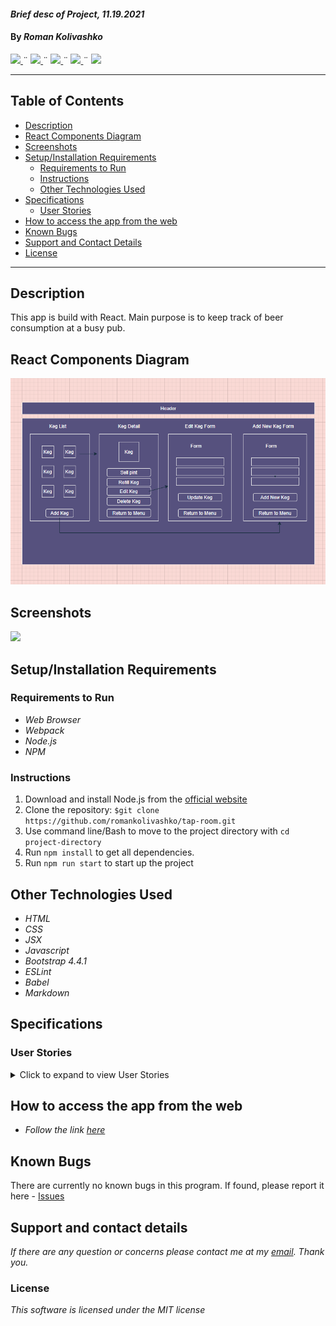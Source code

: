 #### _Brief desc of Project, 11.19.2021_

#### By _**Roman Kolivashko**_

<html>
<!-- Project Shields -->
    <p align="left">
        <a href="https://github.com/romankolivashko/tap-room">
            <img src="https://img.shields.io/github/repo-size/romankolivashko/tap-room?style=plastic">
        </a>
		  ¨
        <a href="https://github.com/romankolivashko/tap-room/commits/main">
            <img src="https://img.shields.io/github/last-commit/romankolivashko/tap-room?color=yellow&style=plastic">
        </a>
        ¨
        <a href="https://github.com/romankolivashko/tap-room/stargazers">
            <img src="https://img.shields.io/github/stars/romankolivashko/tap-room?color=yellow&style=plastic">
        </a>
        ¨
        <a href="https://github.com/romankolivashko/tap-room/issues">
           <img src="https://img.shields.io/github/issues/romankolivashko/tap-room?color=yellow&style=plastic">
        </a>
        ¨
        <a href="https://linkedin.com/in/rkolivashko">
            <img src="https://img.shields.io/badge/-LinkedIn-black.svg?style=plastic&logo=linkedin&colorB=2867B2">
        </a>
    </p> 
</html>

---
## Table of Contents
* [Description](#description)
* [React Components Diagram](#diagram)
* [Screenshots](#screenshots)
* [Setup/Installation Requirements](#installation-requirements)
    - [Requirements to Run](#requirements-to-run)
    - [Instructions](#instructions)
    - [Other Technologies Used](#other-technologies-used)
* [Specifications](#specifications)
    - [User Stories](#user-stories)
* [How to access the app from the web](#web-access)
* [Known Bugs](#known-bugs)
* [Support and Contact Details](#support-and-contact-details)
* [License](#license)
---
## Description <a id="description"></a>
This app is build with React. Main purpose is to keep track of beer consumption at a busy pub.

## React Components Diagram

![](./tap_room_diagram.png)


## Screenshots <a id="screenshots"></a>
![](./src/components/img/beerdemo.gif)

## Setup/Installation Requirements <a id="installation-requirements"></a>

### Requirements to Run <a id="requirements-to-run"></a>
* _Web Browser_
* _Webpack_
* _Node.js_
* _NPM_

### Instructions <a id="instructions"></a>

1. Download and install Node.js from the [official website](https://nodejs.org/en/download/)
2. Clone the repository: `$git clone https://github.com/romankolivashko/tap-room.git`
3. Use command line/Bash to move to the project directory with `cd project-directory`
4. Run `npm install` to get all dependencies. 
5. Run `npm run start` to start up the project


## Other Technologies Used <a id="other-technologies-used"></a>

* _HTML_
* _CSS_
* _JSX_
* _Javascript_
* _Bootstrap 4.4.1_
* _ESLint_
* _Babel_
* _Markdown_


## Specifications <a id="specifications"></a>

### User Stories <a id="user-stories"></a>
<details>
  <summary>Click to expand to view User Stories </summary>

* As a user, I want to see a list/menu of all available kegs. For each keg, I want to see its name, brand, price and alcoholContent (or perhaps something like flavor for a kombucha store).
* As a user, I want to submit a form to add a new keg to a list.
* As a user, I want to be able to click on a keg to see its detail page.
* As a user, I want to see how many pints are left in a keg. Hint: A full keg has roughly 124 pints.
* As a user, I want to be able to click a button next to a keg whenever I sell a pint of it. This should decrease the number of pints left by 1. Pints should not be able to go below 0.

</details>


## How to access the app from the web <a id="web-access"></a>
* _Follow the link [here](https://silly-tesla-b0faf4.netlify.app)_ 

## Known Bugs <a id="known-bugs"></a>

There are currently no known bugs in this program.
If found, please report it here - [Issues](https://github.com/romankolivashko/tap-room/issues)

## Support and contact details <a id="support-and-contact-details"></a>

_If there are any question or concerns please contact me at my [email](mailto:rkolivashko@gmail.com). Thank you._



### License <a id="license"></a>

*This software is licensed under the MIT license*
